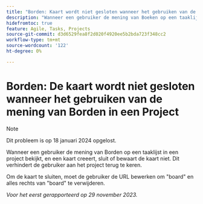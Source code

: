 ```yaml
---
title: "Borden: Kaart wordt niet gesloten wanneer het gebruiken van de mening van Borden in een Project"
description: "Wanneer een gebruiker de mening van Boeken op een taaklijst in een project bekijkt, en een kaart creeert, sluit of bewaart de kaart niet. Dit verhindert de gebruiker aan het project terug te keren."
hidefromtoc: true
feature: Agile, Tasks, Projects
source-git-commit: d3d6529fea8f2d020f4920ee5b2bda723f348cc2
workflow-type: tm+mt
source-wordcount: '122'
ht-degree: 0%

---
```



# Borden: De kaart wordt niet gesloten wanneer het gebruiken van de mening van Borden in een Project

>[!NOTE]
>
>Dit probleem is op 18 januari 2024 opgelost.

Wanneer een gebruiker de mening van Borden op een taaklijst in een project bekijkt, en een kaart creeert, sluit of bewaart de kaart niet. Dit verhindert de gebruiker aan het project terug te keren.

Om de kaart te sluiten, moet de gebruiker de URL bewerken om &quot;board&quot; en alles rechts van &quot;board&quot; te verwijderen.

_Voor het eerst gerapporteerd op 29 november 2023._
